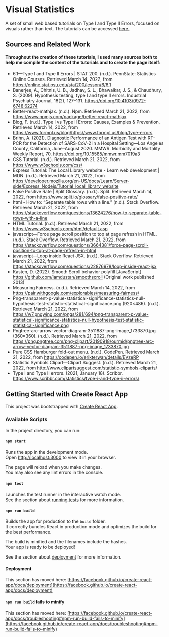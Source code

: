 # Visual Statistics
A set of small web based tutorials on Type I and Type II Errors, focused on visuals rather than text. The tutorials can be accessed [here.](https://visual-stats.herokuapp.com/)

## Sources and Related Work
#### Throughout the creation of these tutorials, I used many sources both to help me compile the content of the tutorials and to create the page itself:
- 6.1—Type I and Type II Errors | STAT 200. (n.d.). PennState: Statistics Online Courses. Retrieved March 14, 2022, from https://online.stat.psu.edu/stat200/lesson/6/6.1
- Banerjee, A., Chitnis, U. B., Jadhav, S. L., Bhawalkar, J. S., & Chaudhury, S. (2009). Hypothesis testing, type I and type II errors. Industrial Psychiatry Journal, 18(2), 127–131. https://doi.org/10.4103/0972-6748.62274
- Better-react-mathjax. (n.d.). Npm. Retrieved March 21, 2022, from https://www.npmjs.com/package/better-react-mathjax
- Blog, F. (n.d.). Type I vs Type II Errors: Causes, Examples & Prevention. Retrieved March 14, 2022, from https://www.formpl.us/blog/https//www.formpl.us/blog/type-errors
- Brihn, A. (2021). Diagnostic Performance of an Antigen Test with RT-PCR for the Detection of SARS-CoV-2 in a Hospital Setting—Los Angeles County, California, June–August 2020. MMWR. Morbidity and Mortality Weekly Report, 70. https://doi.org/10.15585/mmwr.mm7019a3
- CSS Tutorial. (n.d.). Retrieved March 21, 2022, from https://www.w3schools.com/css/
- Express Tutorial: The Local Library website - Learn web development | MDN. (n.d.). Retrieved March 21, 2022, from https://developer.mozilla.org/en-US/docs/Learn/Server-side/Express_Nodejs/Tutorial_local_library_website
- False Positive Rate | Split Glossary. (n.d.). Split. Retrieved March 14, 2022, from https://www.split.io/glossary/false-positive-rate/
- html - How to: “Separate table rows with a line.” (n.d.). Stack Overflow. Retrieved March 21, 2022, from https://stackoverflow.com/questions/13624276/how-to-separate-table-rows-with-a-line
- HTML Tutorial. (n.d.). Retrieved March 21, 2022, from https://www.w3schools.com/html/default.asp
- javascript—Force page scroll position to top at page refresh in HTML. (n.d.). Stack Overflow. Retrieved March 21, 2022, from https://stackoverflow.com/questions/3664381/force-page-scroll-position-to-top-at-page-refresh-in-html
- javascript—Loop inside React JSX. (n.d.). Stack Overflow. Retrieved March 21, 2022, from https://stackoverflow.com/questions/22876978/loop-inside-react-jsx
- Kasten, D. (2022). Smooth Scroll behavior polyfill [JavaScript]. https://github.com/iamdustan/smoothscroll (Original work published 2013)
- Measuring Fairness. (n.d.). Retrieved March 14, 2022, from https://pair.withgoogle.com/explorables/measuring-fairness/
- Png-transparent-p-value-statistical-significance-statistics-null-hypothesis-test-statistic-statistical-significance.png (920×486). (n.d.). Retrieved March 21, 2022, from https://w7.pngwing.com/pngs/281/694/png-transparent-p-value-statistical-significance-statistics-null-hypothesis-test-statistic-statistical-significance.png
- Pngtree-arc-arrow-vector-diagram-3511887-png-image_1733870.jpg (360×360). (n.d.). Retrieved March 21, 2022, from https://png.pngtree.com/png-clipart/20190918/ourmid/pngtree-arc-arrow-vector-diagram-3511887-png-image_1733870.jpg
- Pure CSS Hamburger fold-out menu. (n.d.). CodePen. Retrieved March 21, 2022, from https://codepen.io/erikterwan/details/EVzeRP
- Statistic Symbols Clipart—Clipart Suggest. (n.d.). Retrieved March 21, 2022, from http://www.clipartsuggest.com/statistic-symbols-cliparts/
- Type I and Type II errors. (2021, January 18). Scribbr. https://www.scribbr.com/statistics/type-i-and-type-ii-errors/

## Getting Started with Create React App

This project was bootstrapped with [Create React App](https://github.com/facebook/create-react-app).

### Available Scripts

In the project directory, you can run:

#### `npm start`

Runs the app in the development mode.\
Open [http://localhost:3000](http://localhost:3000) to view it in your browser.

The page will reload when you make changes.\
You may also see any lint errors in the console.

#### `npm test`

Launches the test runner in the interactive watch mode.\
See the section about [running tests](https://facebook.github.io/create-react-app/docs/running-tests) for more information.

#### `npm run build`

Builds the app for production to the `build` folder.\
It correctly bundles React in production mode and optimizes the build for the best performance.

The build is minified and the filenames include the hashes.\
Your app is ready to be deployed!

See the section about [deployment](https://facebook.github.io/create-react-app/docs/deployment) for more information.

#### Deployment

This section has moved here: [https://facebook.github.io/create-react-app/docs/deployment](https://facebook.github.io/create-react-app/docs/deployment)

#### `npm run build` fails to minify

This section has moved here: [https://facebook.github.io/create-react-app/docs/troubleshooting#npm-run-build-fails-to-minify](https://facebook.github.io/create-react-app/docs/troubleshooting#npm-run-build-fails-to-minify)
